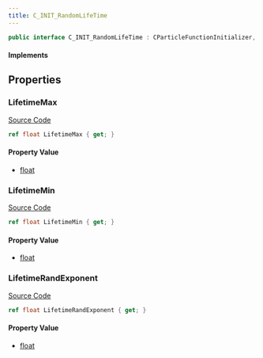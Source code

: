 ```yaml
---
title: C_INIT_RandomLifeTime
---
```


```csharp
public interface C_INIT_RandomLifeTime : CParticleFunctionInitializer, CParticleFunction, ISchemaClass<CParticleFunction>, ISchemaClass<CParticleFunctionInitializer>, ISchemaClass<C_INIT_RandomLifeTime>, ISchemaField, ISchemaClass, INativeHandle
```

#### Implements

## Properties

### LifetimeMax

[Source Code](https://github.com/swiftly-solution/swiftlys2/blob/main/managed/src/SwiftlyS2.Generated/Schemas/Interfaces/C_INIT_RandomLifeTime.cs#L19)

```csharp
ref float LifetimeMax { get; }
```

#### Property Value

- [float](https://learn.microsoft.com/dotnet/api/system.single)

### LifetimeMin

[Source Code](https://github.com/swiftly-solution/swiftlys2/blob/main/managed/src/SwiftlyS2.Generated/Schemas/Interfaces/C_INIT_RandomLifeTime.cs#L17)

```csharp
ref float LifetimeMin { get; }
```

#### Property Value

- [float](https://learn.microsoft.com/dotnet/api/system.single)

### LifetimeRandExponent

[Source Code](https://github.com/swiftly-solution/swiftlys2/blob/main/managed/src/SwiftlyS2.Generated/Schemas/Interfaces/C_INIT_RandomLifeTime.cs#L21)

```csharp
ref float LifetimeRandExponent { get; }
```

#### Property Value

- [float](https://learn.microsoft.com/dotnet/api/system.single)

